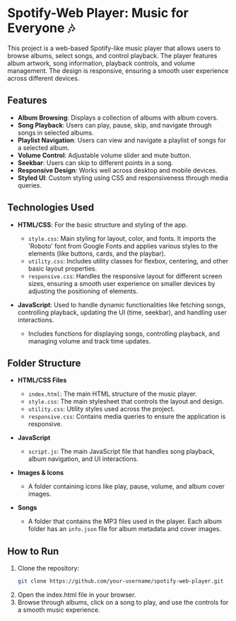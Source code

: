 # Spotify-Web Player: Music for Everyone 🎶

This project is a web-based Spotify-like music player that allows users to browse albums, select songs, and control playback. The player features album artwork, song information, playback controls, and volume management. The design is responsive, ensuring a smooth user experience across different devices.

## Features

- **Album Browsing**: Displays a collection of albums with album covers.
- **Song Playback**: Users can play, pause, skip, and navigate through songs in selected albums.
- **Playlist Navigation**: Users can view and navigate a playlist of songs for a selected album.
- **Volume Control**: Adjustable volume slider and mute button.
- **Seekbar**: Users can skip to different points in a song.
- **Responsive Design**: Works well across desktop and mobile devices.
- **Styled UI**: Custom styling using CSS and responsiveness through media queries.

## Technologies Used

- **HTML/CSS**: For the basic structure and styling of the app.
  - `style.css`: Main styling for layout, color, and fonts. It imports the 'Roboto' font from Google Fonts and applies various styles to the elements (like buttons, cards, and the playbar).
  - `utility.css`: Includes utility classes for flexbox, centering, and other basic layout properties.
  - `responsive.css`: Handles the responsive layout for different screen sizes, ensuring a smooth user experience on smaller devices by adjusting the positioning of elements.
  
- **JavaScript**: Used to handle dynamic functionalities like fetching songs, controlling playback, updating the UI (time, seekbar), and handling user interactions.
  - Includes functions for displaying songs, controlling playback, and managing volume and track time updates.

## Folder Structure

- **HTML/CSS Files**
  - `index.html`: The main HTML structure of the music player.
  - `style.css`: The main stylesheet that controls the layout and design.
  - `utility.css`: Utility styles used across the project.
  - `responsive.css`: Contains media queries to ensure the application is responsive.

- **JavaScript**
  - `script.js`: The main JavaScript file that handles song playback, album navigation, and UI interactions.

- **Images & Icons**
  - A folder containing icons like play, pause, volume, and album cover images.

- **Songs**
  - A folder that contains the MP3 files used in the player. Each album folder has an `info.json` file for album metadata and cover images.

## How to Run

1. Clone the repository:
    ```bash
   git clone https://github.com/your-username/spotify-web-player.git
2. Open the index.html file in your browser.
3. Browse through albums, click on a song to play, and use the controls for a smooth music experience.

  
